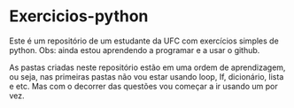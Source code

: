 # Exercicios-python
Este é um repositório de um estudante da UFC com exercícios simples de python. Obs: ainda estou aprendendo a programar e a usar o github.

As pastas criadas neste repositório estão em uma ordem de aprendizagem, ou seja, nas primeiras pastas não vou estar usando loop, If, dicionário, lista e etc. Mas com o decorrer das questões vou começar a ir usando um por vez.
